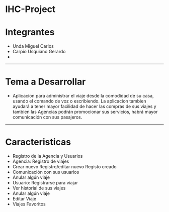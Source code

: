 # IHC-Project
# Integrantes
* Unda Miguel Carlos     
* Carpio Usquiano Gerardo
* 
*****
# Tema a Desarrollar
* Aplicacion para administrar el viaje desde la comodidad de su casa, usando el comando de voz o escribiendo. La aplicacion tambien ayudará a tener mayor facilidad de hacer las compras de sus viajes y tambien las Agencias podrán promocionar sus servicios, habrá mayor comunicación con sus pasajeros.
*****
# Caracteristicas
* Registro de la Agencia y Usuarios
* Agencia: Registro de viajes
* Crear nuevo Registro/editar nuevo Registo creado
* Comunicación con sus usuarios
* Anular algún viaje
* Usuario: Registrarse para viajar
* Ver historial de sus viajes
* Anular algún viaje
* Editar Viaje
* Viajes Favoritos
